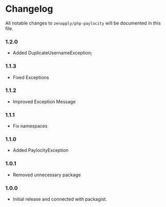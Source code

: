 # Changelog

All notable changes to `zenapply/php-paylocity` will be documented in this file.

### 1.2.0
- Added DuplicateUsernameException;

### 1.1.3
- Fixed Exceptions

### 1.1.2
- Improved Exception Message

### 1.1.1
- Fix namespaces

### 1.1.0
- Added PaylocityException

### 1.0.1
- Removed unnecessary package

### 1.0.0
- Initial release and connected with packagist.
